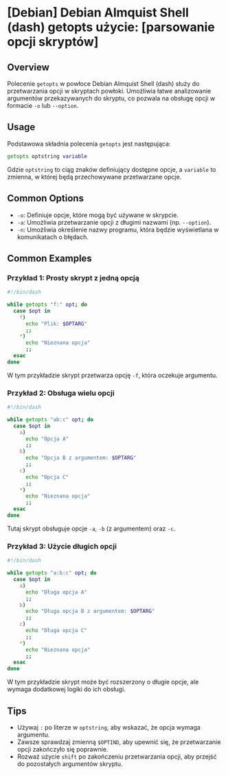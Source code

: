 # [Debian] Debian Almquist Shell (dash) getopts użycie: [parsowanie opcji skryptów]

## Overview
Polecenie `getopts` w powłoce Debian Almquist Shell (dash) służy do przetwarzania opcji w skryptach powłoki. Umożliwia łatwe analizowanie argumentów przekazywanych do skryptu, co pozwala na obsługę opcji w formacie `-o` lub `--option`.

## Usage
Podstawowa składnia polecenia `getopts` jest następująca:

```sh
getopts optstring variable
```

Gdzie `optstring` to ciąg znaków definiujący dostępne opcje, a `variable` to zmienna, w której będą przechowywane przetwarzane opcje.

## Common Options
- `-o`: Definiuje opcje, które mogą być używane w skrypcie.
- `-a`: Umożliwia przetwarzanie opcji z długimi nazwami (np. `--option`).
- `-n`: Umożliwia określenie nazwy programu, która będzie wyświetlana w komunikatach o błędach.

## Common Examples

### Przykład 1: Prosty skrypt z jedną opcją
```sh
#!/bin/dash

while getopts "f:" opt; do
  case $opt in
    f)
      echo "Plik: $OPTARG"
      ;;
    *)
      echo "Nieznana opcja"
      ;;
  esac
done
```
W tym przykładzie skrypt przetwarza opcję `-f`, która oczekuje argumentu.

### Przykład 2: Obsługa wielu opcji
```sh
#!/bin/dash

while getopts "ab:c" opt; do
  case $opt in
    a)
      echo "Opcja A"
      ;;
    b)
      echo "Opcja B z argumentem: $OPTARG"
      ;;
    c)
      echo "Opcja C"
      ;;
    *)
      echo "Nieznana opcja"
      ;;
  esac
done
```
Tutaj skrypt obsługuje opcje `-a`, `-b` (z argumentem) oraz `-c`.

### Przykład 3: Użycie długich opcji
```sh
#!/bin/dash

while getopts "a:b:c" opt; do
  case $opt in
    a)
      echo "Długa opcja A"
      ;;
    b)
      echo "Długa opcja B z argumentem: $OPTARG"
      ;;
    c)
      echo "Długa opcja C"
      ;;
    *)
      echo "Nieznana opcja"
      ;;
  esac
done
```
W tym przykładzie skrypt może być rozszerzony o długie opcje, ale wymaga dodatkowej logiki do ich obsługi.

## Tips
- Używaj `:` po literze w `optstring`, aby wskazać, że opcja wymaga argumentu.
- Zawsze sprawdzaj zmienną `$OPTIND`, aby upewnić się, że przetwarzanie opcji zakończyło się poprawnie.
- Rozważ użycie `shift` po zakończeniu przetwarzania opcji, aby przejść do pozostałych argumentów skryptu.